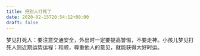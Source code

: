 ```yaml
---
title: 把别人打死了
date: 2020-02-15T20:54:12+08:00
draft: false
---
```


梦见打死人：要注意交通安全，外出时一定要提高警惕，不要走神。小孩儿梦见打死人则近期运势运程：和顺，尊重他人的意见，就能获得大好时运。